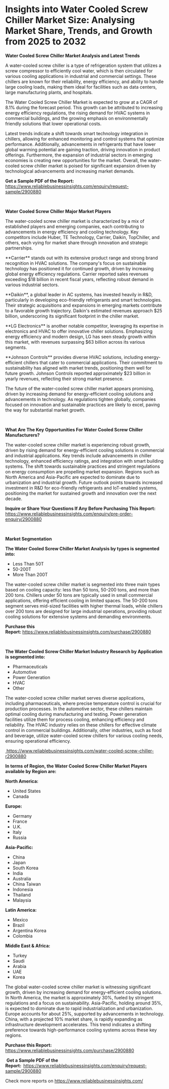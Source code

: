 <p><h1>Insights into Water Cooled Screw Chiller Market Size: Analysing Market Share, Trends, and Growth from 2025 to 2032</h1></p><p><strong>Water Cooled Screw Chiller Market Analysis and Latest Trends</strong></p>
<p><p>A water-cooled screw chiller is a type of refrigeration system that utilizes a screw compressor to efficiently cool water, which is then circulated for various cooling applications in industrial and commercial settings. These chillers are known for their reliability, energy efficiency, and ability to handle large cooling loads, making them ideal for facilities such as data centers, large manufacturing plants, and hospitals.</p><p>The Water Cooled Screw Chiller Market is expected to grow at a CAGR of 8.1% during the forecast period. This growth can be attributed to increasing energy efficiency regulations, the rising demand for HVAC systems in commercial buildings, and the growing emphasis on environmentally friendly solutions that lower operational costs. </p><p>Latest trends indicate a shift towards smart technology integration in chillers, allowing for enhanced monitoring and control systems that optimize performance. Additionally, advancements in refrigerants that have lower global warming potential are gaining traction, driving innovation in product offerings. Furthermore, the expansion of industrial sectors in emerging economies is creating new opportunities for the market. Overall, the water-cooled screw chiller market is poised for significant expansion driven by technological advancements and increasing market demands.</p></p>
<p><strong>Get a Sample PDF of the Report:&nbsp;</strong> <a href="https://www.reliablebusinessinsights.com/enquiry/request-sample/2900880?utm_campaign=3086&utm_medium=2&utm_source=Github&utm_content=ia&utm_term=16032025&utm_id=water-cooled-screw-chiller">https://www.reliablebusinessinsights.com/enquiry/request-sample/2900880</a></p>
<p>&nbsp;</p>
<p><strong>Water Cooled Screw Chiller Major Market Players</strong></p>
<p><p>The water-cooled screw chiller market is characterized by a mix of established players and emerging companies, each contributing to advancements in energy efficiency and cooling technology. Key competitors include Huber, TE Technology, Carrier, Daikin, TopChiller, and others, each vying for market share through innovation and strategic partnerships.</p><p>**Carrier** stands out with its extensive product range and strong brand recognition in HVAC solutions. The company's focus on sustainable technology has positioned it for continued growth, driven by increasing global energy efficiency regulations. Carrier reported sales revenues exceeding $18 billion in recent fiscal years, reflecting robust demand in various industrial sectors.</p><p>**Daikin**, a global leader in AC systems, has invested heavily in R&D, particularly in developing eco-friendly refrigerants and smart technologies. Their strategic acquisitions and expansions in emerging markets contribute to a favorable growth trajectory. Daikin's estimated revenues approach $25 billion, underscoring its significant footprint in the chiller market.</p><p>**LG Electronics** is another notable competitor, leveraging its expertise in electronics and HVAC to offer innovative chiller solutions. Emphasizing energy efficiency and modern design, LG has seen steady growth within this market, with revenues surpassing $63 billion across its various segments.</p><p>**Johnson Controls** provides diverse HVAC solutions, including energy-efficient chillers that cater to commercial applications. Their commitment to sustainability has aligned with market trends, positioning them well for future growth. Johnson Controls reported approximately $23 billion in yearly revenues, reflecting their strong market presence.</p><p>The future of the water-cooled screw chiller market appears promising, driven by increasing demand for energy-efficient cooling solutions and advancements in technology. As regulations tighten globally, companies focused on innovation and sustainable practices are likely to excel, paving the way for substantial market growth.</p></p>
<p>&nbsp;</p>
<p><strong>What Are The Key Opportunities For Water Cooled Screw Chiller Manufacturers?</strong></p>
<p><p>The water-cooled screw chiller market is experiencing robust growth, driven by rising demand for energy-efficient cooling solutions in commercial and industrial applications. Key trends include advancements in chiller technology, enhanced efficiency ratings, and integration with smart building systems. The shift towards sustainable practices and stringent regulations on energy consumption are propelling market expansion. Regions such as North America and Asia-Pacific are expected to dominate due to urbanization and industrial growth. Future outlook points towards increased investment in R&D for eco-friendly refrigerants and IoT-enabled systems, positioning the market for sustained growth and innovation over the next decade.</p></p>
<p><strong>Inquire or Share Your Questions If Any Before Purchasing This Report:</strong> <a href="https://www.reliablebusinessinsights.com/enquiry/pre-order-enquiry/2900880?utm_campaign=3086&utm_medium=2&utm_source=Github&utm_content=ia&utm_term=16032025&utm_id=water-cooled-screw-chiller">https://www.reliablebusinessinsights.com/enquiry/pre-order-enquiry/2900880</a></p>
<p>&nbsp;</p>
<p><strong>Market Segmentation</strong></p>
<p><strong>The Water Cooled Screw Chiller Market Analysis by types is segmented into:</strong></p>
<p><ul><li>Less Than 50T</li><li>50-200T</li><li>More Than 200T</li></ul></p>
<p><p>The water-cooled screw chiller market is segmented into three main types based on cooling capacity: less than 50 tons, 50-200 tons, and more than 200 tons. Chillers under 50 tons are typically used in small commercial applications, offering efficient cooling in limited spaces. The 50-200 tons segment serves mid-sized facilities with higher thermal loads, while chillers over 200 tons are designed for large industrial operations, providing robust cooling solutions for extensive systems and demanding environments.</p></p>
<p><strong>Purchase this Report:&nbsp;</strong><a href="https://www.reliablebusinessinsights.com/purchase/2900880?utm_campaign=3086&utm_medium=2&utm_source=Github&utm_content=ia&utm_term=16032025&utm_id=water-cooled-screw-chiller">https://www.reliablebusinessinsights.com/purchase/2900880</a></p>
<p>&nbsp;</p>
<p><strong>The Water Cooled Screw Chiller Market Industry Research by Application is segmented into:</strong></p>
<p><ul><li>Pharmaceuticals</li><li>Automotive</li><li>Power Generation</li><li>HVAC</li><li>Other</li></ul></p>
<p><p>The water-cooled screw chiller market serves diverse applications, including pharmaceuticals, where precise temperature control is crucial for production processes. In the automotive sector, these chillers maintain optimal cooling during manufacturing and testing. Power generation facilities utilize them for process cooling, enhancing efficiency and reliability. The HVAC industry relies on these chillers for effective climate control in commercial buildings. Additionally, other industries, such as food and beverage, utilize water-cooled screw chillers for various cooling needs, ensuring operational efficiency.</p></p>
<p><a href="https://www.reliablebusinessinsights.com/water-cooled-screw-chiller-r2900880?utm_campaign=3086&utm_medium=2&utm_source=Github&utm_content=ia&utm_term=16032025&utm_id=water-cooled-screw-chiller">&nbsp;https://www.reliablebusinessinsights.com/water-cooled-screw-chiller-r2900880</a></p>
<p><strong>In terms of Region, the Water Cooled Screw Chiller Market Players available by Region are:</strong></p>
<p>
    <p> <strong> North America: </strong>
        <ul>
            <li>United States</li>
            <li>Canada</li>
        </ul>
        </p> 
    <p> <strong> Europe: </strong>
        <ul>
            <li>Germany</li>
            <li>France</li>
            <li>U.K.</li>
            <li>Italy</li>
            <li>Russia</li>
        </ul>
        </p> 
    <p> <strong> Asia-Pacific: </strong>
        <ul>
            <li>China</li>
            <li>Japan</li>
            <li>South Korea</li>
            <li>India</li>
            <li>Australia</li>
            <li>China Taiwan</li>
            <li>Indonesia</li>
            <li>Thailand</li>
            <li>Malaysia</li>
        </ul>
        </p> 
    <p> <strong> Latin America: </strong>
        <ul>
            <li>Mexico</li>
            <li>Brazil</li>
            <li>Argentina Korea</li>
            <li>Colombia</li>
        </ul>
        </p> 
    <p> <strong> Middle East & Africa: </strong>
        <ul>
            <li>Turkey</li>
            <li>Saudi</li>
            <li>Arabia</li>
            <li>UAE</li>
            <li>Korea</li>
        </ul>
    </p>
    </p>
<p><p>The global water-cooled screw chiller market is witnessing significant growth, driven by increasing demand for energy-efficient cooling solutions. In North America, the market is approximately 30%, fueled by stringent regulations and a focus on sustainability. Asia-Pacific, holding around 35%, is expected to dominate due to rapid industrialization and urbanization. Europe accounts for about 25%, supported by advancements in technology. China, with a projected 10% market share, is rapidly expanding as infrastructure development accelerates. This trend indicates a shifting preference towards high-performance cooling systems across these key regions.</p></p>
<p><strong>Purchase this Report: </strong><a href="https://www.reliablebusinessinsights.com/purchase/2900880?utm_campaign=3086&utm_medium=2&utm_source=Github&utm_content=ia&utm_term=16032025&utm_id=water-cooled-screw-chiller">https://www.reliablebusinessinsights.com/purchase/2900880</a></p>
<p>&nbsp;<strong>Get a Sample PDF of the Report:&nbsp;&nbsp;</strong><a href="https://www.reliablebusinessinsights.com/enquiry/request-sample/2900880?utm_campaign=3086&utm_medium=2&utm_source=Github&utm_content=ia&utm_term=16032025&utm_id=water-cooled-screw-chiller">https://www.reliablebusinessinsights.com/enquiry/request-sample/2900880</a></p>
<p><strong></strong></p>
<p>Check more reports on <a href="https://www.reliablebusinessinsights.com/?utm_campaign=3086&utm_medium=2&utm_source=Github&utm_content=ia&utm_term=16032025&utm_id=water-cooled-screw-chiller">https://www.reliablebusinessinsights.com/</a></p>